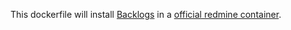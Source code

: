 This dockerfile will install [Backlogs](http://www.redminebacklogs.net) in a [official redmine container](https://hub.docker.com/_/redmine/).
